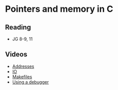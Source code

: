 # Pointers and memory in C

## Reading

* JG 8-9, 11

## Videos

* [Addresses](https://sid.erda.dk/share_redirect/f8RgVGzlET/addresses.mp4)
* [IO](https://sid.erda.dk/share_redirect/f8RgVGzlET/io-in-c.mp4)
* [Makefiles](https://sid.erda.dk/share_redirect/f8RgVGzlET/make.mp4)
* [Using a debugger](https://www.youtube.com/watch?v=bWH-nL7v5F4)
